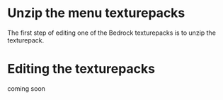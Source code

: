# Unzip the menu texturepacks
The first step of editing one of the Bedrock texturepacks is to unzip the texturepack.
# Editing the texturepacks
coming soon 
